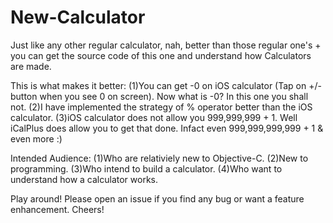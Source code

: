 # New-Calculator
Just like any other regular calculator, nah, better than those regular one's + you can get the source code of this one and understand how Calculators are made.

This is what makes it better: 
(1)You can get -0 on iOS calculator (Tap on +/- button when you see 0 on screen). Now what is -0? In this one you shall not. 
(2)I have implemented the strategy of % operator better than the iOS calculator.
(3)iOS calculator does not allow you 999,999,999 + 1. Well iCalPlus does allow you to get that done. Infact even 999,999,999,999 + 1 & even more :) 

Intended Audience: 
(1)Who are relativiely new to Objective-C.
(2)New to programming.
(3)Who intend to build a calculator.
(4)Who want to understand how a calculator works. 

Play around! Please open an issue if you find any bug or want a feature enhancement. Cheers!
